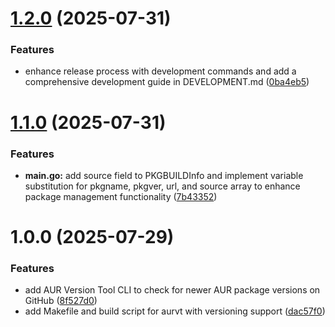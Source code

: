 # [1.2.0](https://github.com/brianrobt/aurvt/compare/v1.1.0...v1.2.0) (2025-07-31)


### Features

* enhance release process with development commands and add a comprehensive development guide in DEVELOPMENT.md ([0ba4eb5](https://github.com/brianrobt/aurvt/commit/0ba4eb5ea5f88f748f49ee0bfb7e6ad91a694413))

# [1.1.0](https://github.com/brianrobt/aurvt/compare/v1.0.0...v1.1.0) (2025-07-31)


### Features

* **main.go:** add source field to PKGBUILDInfo and implement variable substitution for pkgname, pkgver, url, and source array to enhance package management functionality ([7b43352](https://github.com/brianrobt/aurvt/commit/7b4335247190647de21e754f9da4254186ebbae6))

# 1.0.0 (2025-07-29)


### Features

* add AUR Version Tool CLI to check for newer AUR package versions on GitHub ([8f527d0](https://github.com/brianrobt/aurvt/commit/8f527d00a3f03b45cfbba260176b443fd46051cd))
* add Makefile and build script for aurvt with versioning support ([dac57f0](https://github.com/brianrobt/aurvt/commit/dac57f0809ef14daa7452ad202297278648cb4d4))
